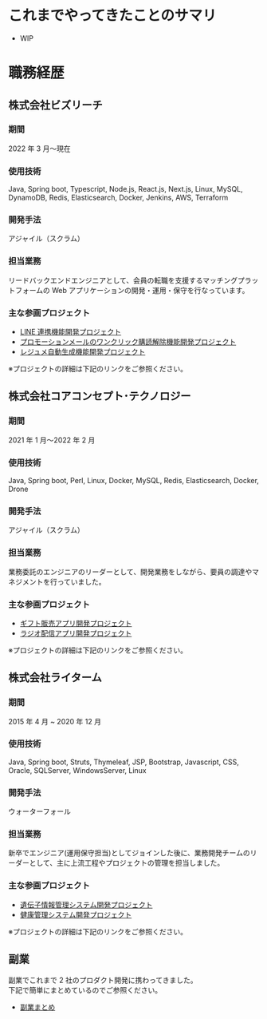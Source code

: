 # これまでやってきたことのサマリ

- WIP

# 職務経歴

## 株式会社ビズリーチ

### 期間

2022 年 3 月〜現在

### 使用技術

Java, Spring boot, Typescript, Node.js, React.js, Next.js, Linux, MySQL, DynamoDB, Redis, Elasticsearch, Docker, Jenkins, AWS, Terraform

### 開発手法

アジャイル（スクラム）

### 担当業務

リードバックエンドエンジニアとして、会員の転職を支援するマッチングプラットフォームの Web アプリケーションの開発・運用・保守を行なっています。

### 主な参画プロジェクト

- [LINE 連携機能開発プロジェクト](https://github.com/Tom-Shumi/Resume/blob/main/BizReach/LINE-Account-Linkage.md)
- [プロモーションメールのワンクリック購読解除機能開発プロジェクト](https://github.com/Tom-Shumi/Resume/blob/main/BizReach/One-Click-Unsubscribe.md)
- [レジュメ自動生成機能開発プロジェクト](https://github.com/Tom-Shumi/Resume/blob/main/BizReach/Resume-Auto-Generation.md)

※プロジェクトの詳細は下記のリンクをご参照ください。

## 株式会社コアコンセプト･テクノロジー

### 期間

2021 年 1 月〜2022 年 2 月

### 使用技術

Java, Spring boot, Perl, Linux, Docker, MySQL, Redis, Elasticsearch, Docker, Drone

### 開発手法

アジャイル（スクラム）

### 担当業務

業務委託のエンジニアのリーダーとして、開発業務をしながら、要員の調達やマネジメントを行っていました。

### 主な参画プロジェクト

- [ギフト販売アプリ開発プロジェクト](https://github.com/Tom-Shumi/Resume/blob/main/Core-Concept-Technologies/Gift-Sales-Application.md)
- [ラジオ配信アプリ開発プロジェクト](https://github.com/Tom-Shumi/Resume/blob/main/Core-Concept-Technologies/Radio-Broadcasting.md)

※プロジェクトの詳細は下記のリンクをご参照ください。

## 株式会社ライターム

### 期間

2015 年 4 月 ~ 2020 年 12 月

### 使用技術

Java, Spring boot, Struts, Thymeleaf, JSP, Bootstrap, Javascript, CSS, Oracle, SQLServer, WindowsServer, Linux

### 開発手法

ウォーターフォール

### 担当業務

新卒でエンジニア(運用保守担当)としてジョインした後に、業務開発チームのリーダーとして、主に上流工程やプロジェクトの管理を担当しました。

### 主な参画プロジェクト

- [遺伝子情報管理システム開発プロジェクト](https://github.com/Tom-Shumi/Resume/blob/main/RightArm/Genetic-Information-Management-System.md)
- [健康管理システム開発プロジェクト](https://github.com/Tom-Shumi/Resume/blob/main/RightArm/Health-Management-System.md)

※プロジェクトの詳細は下記のリンクをご参照ください。

## 副業

副業でこれまで 2 社のプロダクト開発に携わってきました。  
下記で簡単にまとめているのでご参照ください。

- [副業まとめ](https://github.com/Tom-Shumi/Resume/blob/main/Side-Job.md)
